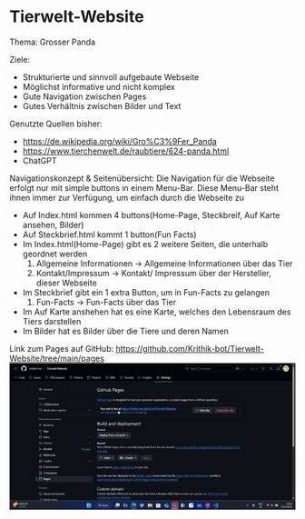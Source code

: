 # Tierwelt-Website

Thema: Grosser Panda

Ziele: 
- Strukturierte und sinnvoll aufgebaute Webseite
- Möglichst informative und nicht komplex
- Gute Navigation zwischen Pages
- Gutes Verhältnis zwischen Bilder und Text

Genutzte Quellen bisher:
- https://de.wikipedia.org/wiki/Gro%C3%9Fer_Panda
- https://www.tierchenwelt.de/raubtiere/624-panda.html
- ChatGPT

Navigationskonzept & Seitenübersicht:
Die Navigation für die Webseite erfolgt nur mit simple buttons in einem Menu-Bar. 
Diese Menu-Bar steht ihnen immer zur Verfügung, um einfach durch die Webseite zu 
- Auf Index.html kommen 4 buttons(Home-Page, Steckbreif, Auf Karte ansehen, Bilder)
- Auf Steckbrief.html kommt 1 button(Fun Facts)
- Im Index.html(Home-Page) gibt es 2 weitere Seiten, die unterhalb geordnet werden
    1. Allgemeine Informationen -> Allgemeine Informationen über das Tier
    2. Kontakt/Impressum -> Kontakt/ Impressum über der Hersteller, dieser Webseite
- Im Steckbrief gibt ein 1 extra Button, um in Fun-Facts zu gelangen
    1. Fun-Facts -> Fun-Facts über das Tier
- Im Auf Karte anshehen hat es eine Karte, welches den Lebensraum des Tiers darstellen
- Im Bilder hat es Bilder über die Tiere und deren Namen

Link zum Pages auf GitHub:
https://github.com/Krithik-bot/Tierwelt-Website/tree/main/pages
![alt text](<assets/Repo GitHub Pages.png>)
